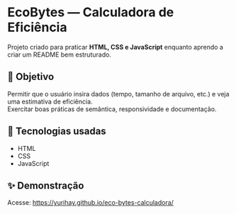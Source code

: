 # EcoBytes — Calculadora de Eficiência

Projeto criado para praticar **HTML, CSS e JavaScript** enquanto aprendo a criar um README bem estruturado.

## 🎯 Objetivo
Permitir que o usuário insira dados (tempo, tamanho de arquivo, etc.) e veja uma estimativa de eficiência.  
Exercitar boas práticas de semântica, responsividade e documentação.

## 🧰 Tecnologias usadas
- HTML
- CSS
- JavaScript

## ✨ Demonstração
Acesse: https://yurihay.github.io/eco-bytes-calculadora/

